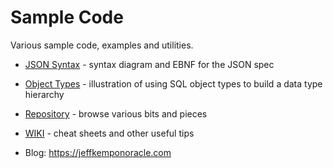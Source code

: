 # Sample Code
Various sample code, examples and utilities.

* [JSON Syntax](json-syntax/) - syntax diagram and EBNF for the JSON spec

* [Object Types](object-types/) - illustration of using SQL object types to build a data type hierarchy

* [Repository](https://github.com/jeffreykemp/sample) - browse various bits and pieces

* [WIKI](https://github.com/jeffreykemp/sample/wiki) - cheat sheets and other useful tips

* Blog: https://jeffkemponoracle.com
